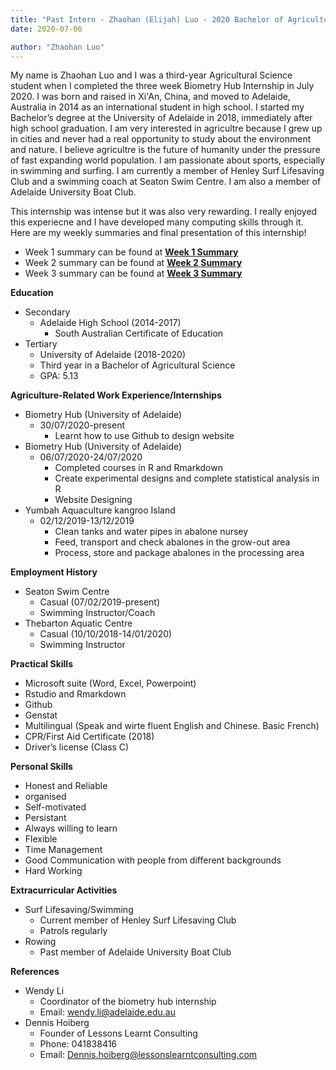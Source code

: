 ```yaml
---
title: "Past Intern - Zhaohan (Elijah) Luo - 2020 Bachelor of Agricultural Science Graduate"
date: 2020-07-06

author: "Zhaohan Luo"
---
```

My name is Zhaohan Luo and I was a third-year Agricultural Science student when I completed the three week Biometry Hub Internship in July 2020. I was born and raised in Xi'An, China, and moved to Adelaide, Australia in 2014 as an international student in high school. I started my Bachelor’s degree at the University of Adelaide in 2018, immediately after high school graduation. I am very interested in agricultre because I grew up in cities and never had a real opportunity to study about the environment and nature. I believe agricultre is the future of humanity under the pressure of fast expanding world population. I am passionate about sports, especially in swimming and surfing. I am currently a member of Henley Surf Lifesaving Club and a swimming coach at Seaton Swim Centre. I am also a member of Adelaide University Boat Club.

This internship was intense but it was also very rewarding. I really enjoyed this experiecne and I have developed many computing skills through it. Here are my weekly summaries and final presentation of this internship!
- Week 1 summary can be found at **[Week 1 Summary](/presentations/Zhaohan/Week-1-Summary.docx)**
- Week 2 summary can be found at **[Week 2 Summary](/presentations/Zhaohan/Week-2-Summary.docx)**
- Week 3 summary can be found at **[Week 3 Summary](/presentations/Zhaohan/Week-3-Summary.docx)**

**Education**
- Secondary
  - Adelaide High School (2014-2017)
    - South Australian Certificate of Education
- Tertiary
  - University of Adelaide (2018-2020)
  - Third year in a Bachelor of Agricultural Science
  - GPA: 5.13

**Agriculture-Related Work Experience/Internships**
- Biometry Hub (University of Adelaide)
  - 30/07/2020-present
    - Learnt how to use Github to design website
- Biometry Hub (University of Adelaide)
  - 06/07/2020-24/07/2020
    - Completed courses in R and Rmarkdown
    - Create experimental designs and complete statistical analysis in R
    - Website Designing
- Yumbah Aquaculture kangroo Island
  - 02/12/2019-13/12/2019
    - Clean tanks and water pipes in abalone nursey
    - Feed, transport and check abalones in the grow-out area
    - Process, store and package abalones in the processing area

**Employment History**
- Seaton Swim Centre
  - Casual (07/02/2019-present)
  - Swimming Instructor/Coach
- Thebarton Aquatic Centre 
  - Casual (10/10/2018-14/01/2020)
  - Swimming Instructor

**Practical Skills**
- Microsoft suite (Word, Excel, Powerpoint)
- Rstudio and Rmarkdown
- Github
- Genstat
- Multilingual (Speak and wirte fluent English and Chinese. Basic French)
- CPR/First Aid Certificate (2018)
- Driver’s license (Class C)
 
**Personal Skills**
- Honest and Reliable 
- organised
- Self-motivated
- Persistant 
- Always willing to learn
- Flexible
- Time Management
- Good Communication with people from different backgrounds
- Hard Working
 
**Extracurricular Activities**
- Surf Lifesaving/Swimming
  - Current member of Henley Surf Lifesaving Club
  - Patrols regularly
- Rowing
  - Past member of Adelaide University Boat Club
 
**References**
- Wendy Li
  - Coordinator of the biometry hub internship
  - Email: wendy.li@adelaide.edu.au
- Dennis Hoiberg
  - Founder of Lessons Learnt Consulting
  - Phone: 041838416
  - Email: Dennis.hoiberg@lessonslearntconsulting.com
